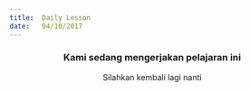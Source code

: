 ```yaml
---
title:  Daily Lesson
date:   04/10/2017
---
```


### <center>Kami sedang mengerjakan pelajaran ini</center>
<center>Silahkan kembali lagi nanti</center>
